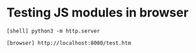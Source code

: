 # Testing JS modules in browser

    [shell] python3 -m http.server

    [browser] http://localhost:8000/test.htm